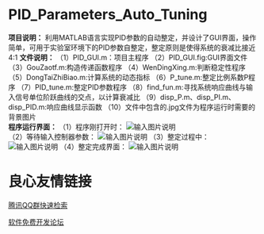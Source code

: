 # PID_Parameters_Auto_Tuning
 **项目说明：**
 利用MATLAB语言实现PID参数的自动整定，并设计了GUI界面，操作简单，可用于实验室环境下的PID参数自整定，整定原则是使得系统的衰减比接近4:1
 **文件说明：** 
（1）PID_GUI.m：项目主程序
（2）PID_GUI.fig:GUI界面文件
（3）GouZaotf.m:构造传递函数程序
（4）WenDingXing.m:判断稳定性程序
（5）DongTaiZhiBiao.m:计算系统的动态指标
（6）P_tune.m:整定比例系数P程序
（7）PID_tune.m:整定PID参数程序
（8）find_fun.m:寻找系统响应曲线与输入信号单位阶跃曲线的交点，以计算衰减比
（9）disp_P.m、disp_PI.m、disp_PID.m:响应曲线显示函数
（10）文件中包含的.jpg文件为程序运行时需要的背景图片        
**程序运行界面：**
（1）程序刚打开时：
![输入图片说明](https://gitee.com/uploads/images/2017/1022/084838_9c5aaf77_1477507.png "splash.png")   
（2）等待输入控制器参数：
![输入图片说明](https://gitee.com/uploads/images/2017/1022/084938_a90e1e8d_1477507.png "界面图.png")
（3）整定过程中：
![输入图片说明](https://gitee.com/uploads/images/2017/1022/085003_5b1cd767_1477507.png "截面图1.png")
（4）整定完成界面：
![输入图片说明](https://gitee.com/uploads/images/2017/1022/085541_9f3f9987_1477507.png "整定完成界面.png")


 # 良心友情链接

[腾讯QQ群快速检索](http://u.720life.cn/s/8cf73f7c)

[软件免费开发论坛](http://u.720life.cn/s/bbb01dc0)
